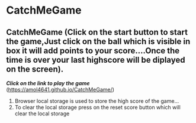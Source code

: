# CatchMeGame
## CatchMeGame (Click on the start button to start the game,Just click on the ball which is visible in box it will add points to your score....Once the time is over your last highscore will be diplayed on the screen).
***Click on the link to play the game***
(https://amol4641.github.io/CatchMeGame/)
1. Browser local storage is used to store the high score of the game...
2. To clear the local storage press on the reset score button which will clear the local storage
